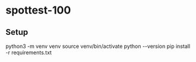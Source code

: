 # spottest-100


## Setup ##

python3 -m venv venv
source venv/bin/activate
python --version
pip install -r requirements.txt